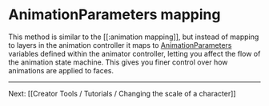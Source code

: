 # AnimationParameters mapping

This method is similar to the [[:animation mapping]], but instead of mapping to layers in the animation controller it maps to [AnimationParameters](https://docs.unity3d.com/Manual/AnimationParameters.html) variables defined within the animator controller, letting you affect the flow of the animation state machine. This gives you finer control over how animations are applied to faces.

---

Next: [[Creator Tools / Tutorials / Changing the scale of a character]]
